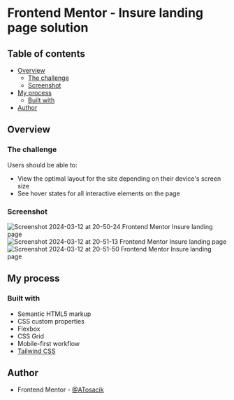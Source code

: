 # Frontend Mentor - Insure landing page solution

## Table of contents

- [Overview](#overview)
  - [The challenge](#the-challenge)
  - [Screenshot](#screenshot)
- [My process](#my-process)
  - [Built with](#built-with)
- [Author](#author)

## Overview

### The challenge

Users should be able to:

- View the optimal layout for the site depending on their device's screen size
- See hover states for all interactive elements on the page

### Screenshot

![Screenshot 2024-03-12 at 20-50-24 Frontend Mentor Insure landing page](https://github.com/ATosacik/Insure-landing-page-master-frontend-mentor/assets/111382391/a75cd8c7-0e08-413d-996f-24c1e80bea02)
![Screenshot 2024-03-12 at 20-51-13 Frontend Mentor Insure landing page](https://github.com/ATosacik/Insure-landing-page-master-frontend-mentor/assets/111382391/ac3cc3e5-575b-4b01-be80-0415c9702db8)
![Screenshot 2024-03-12 at 20-51-50 Frontend Mentor Insure landing page](https://github.com/ATosacik/Insure-landing-page-master-frontend-mentor/assets/111382391/18c18074-51fa-4d2a-9ce9-29f80800c35a)

## My process

### Built with

- Semantic HTML5 markup
- CSS custom properties
- Flexbox
- CSS Grid
- Mobile-first workflow
- [Tailwind CSS](https://tailwindcss.com/)

## Author

- Frontend Mentor - [@ATosacik](https://www.frontendmentor.io/profile/ATosacik)

